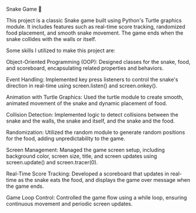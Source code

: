 Snake Game 🐍


This project is a classic Snake game built using Python's Turtle graphics module. 
It includes features such as real-time score tracking, randomized food placement, and smooth snake movement. 
The game ends when the snake collides with the walls or itself.

Some skills I utilized to make this project are:

  Object-Oriented Programming (OOP): Designed classes for the snake, food, and scoreboard, encapsulating related properties and behaviors.
    
  Event Handling: Implemented key press listeners to control the snake's direction in real-time using screen.listen() and screen.onkey().
    
  Animation with Turtle Graphics: Used the turtle module to create smooth, animated movement of the snake and dynamic placement of food.
    
  Collision Detection: Implemented logic to detect collisions between the snake and the walls, the snake and itself, and the snake and the food.
    
  Randomization: Utilized the random module to generate random positions for the food, adding unpredictability to the game.
    
  Screen Management: Managed the game screen setup, including background color, screen size, title, and screen updates using screen.update() and screen.tracer(0).
    
  Real-Time Score Tracking: Developed a scoreboard that updates in real-time as the snake eats the food, and displays the game over message when the game ends.

  Game Loop Control: Controlled the game flow using a while loop, ensuring continuous movement and periodic screen updates.

